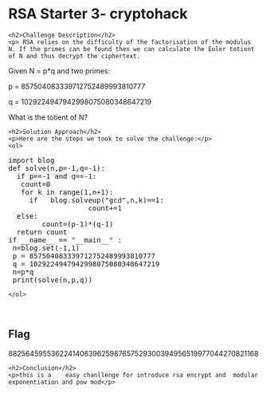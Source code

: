 
<!DOCTYPE html>
<html>

<body>
    <h1>RSA Starter 3- cryptohack</h1>

    <h2>Challenge Description</h2>
    <p> RSA relies on the difficulty of the factorisation of the modulus N. If the primes can be found then we can calculate the Euler totient of N and thus decrypt the ciphertext.

Given N = p*q and two primes:

p = 857504083339712752489993810777

q = 1029224947942998075080348647219

What is the totient of N?

 </p>
 
    <h2>Solution Approach</h2>
    <p>Here are the steps we took to solve the challenge:</p>
    <ol>
<pre>
import blog
def solve(n,p=-1,q=-1):
  if p==-1 and q==-1:
   count=0
   for k in range(1,n+1):
     if   blog.solveup("gcd",n,k)==1:
                   count+=1
  else:
        count=(p-1)*(q-1)    
  return count
if __name__ == "__main__" :
 n=blog.set(-1,1)
 p = 857504083339712752489993810777
 q = 1029224947942998075080348647219
 n=p*q
 print(solve(n,p,q)) 
</pre>        
       
    
    </ol>
<br>
    <h2>Flag</h2>
    <p class="flag">882564595536224140639625987657529300394956519977044270821168
</p>

    <h2>Conclusion</h2>
    <p>this is a    easy chanllenge for introduce rsa encrypt and  modular exponentiation and pow mod</p>
</body>
</html>


